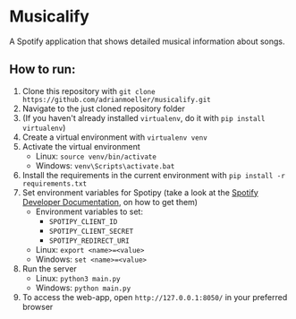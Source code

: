 # Musicalify

A Spotify application that shows detailed musical information about songs.

## How to run:

1. Clone this repository with `git clone https://github.com/adrianmoeller/musicalify.git`
2. Navigate to the just cloned repository folder
3. (If you haven't already installed `virtualenv`, do it with `pip install virtualenv`)
4. Create a virtual environment with `virtualenv venv`
5. Activate the virtual environment
   - Linux: `source venv/bin/activate`
   - Windows: `venv\Scripts\activate.bat`
6. Install the requirements in the current environment with `pip install -r requirements.txt`
7. Set environment variables for Spotipy (take a look at the [Spotify Developer Documentation](https://developer.spotify.com/documentation/web-api/tutorials/getting-started), on how to get them)
   - Environment variables to set:
      - `SPOTIPY_CLIENT_ID`
      - `SPOTIPY_CLIENT_SECRET`
      - `SPOTIPY_REDIRECT_URI`
   - Linux: `export <name>=<value>`
   - Windows: `set <name>=<value>`
8. Run the server
   - Linux: `python3 main.py`
   - Windows: `python main.py`
10. To access the web-app, open `http://127.0.0.1:8050/` in your preferred browser
